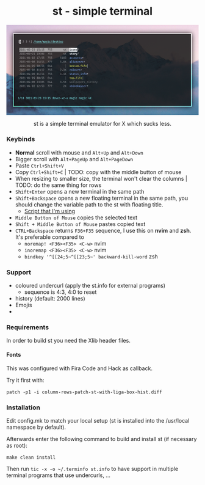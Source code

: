 <h1 align="center">st - simple terminal</h1>

<img align="center" src="preview.png">

<p align="center">st is a simple terminal emulator for X which sucks less.</p>

<h3>Keybinds</h3>

+ **Normal** scroll with mouse and `Alt+Up` and `Alt+Down`
+ Bigger scroll with `Alt+PageUp` and `Alt+PageDown`
+ Paste `Ctrl+Shift+V`
+ Copy `Ctrl+Shift+C` | TODO: copy with the middle button of mouse
+ When resizing to smaller size, the terminal won't clear the columns | TODO: do the same thing for rows
+ `Shift+Enter` opens a new terminal in the same path
+ `Shift+Backspace` opens a new floating terminal in the same path, you should change the variable path to the st with floating title.
	- [Script that I'm using](https://github.com/BeyondMagic/scripts/blob/master/terminal/st)
+ `Middle Button of Mouse` copies the selected text
+ `Shift + Middle Button of Mouse` pastes copied text
+ `CTRL+Backspace` returns `F36+F35` sequence, I use this on **nvim** and **zsh**. It's preferable compared to 
	- `noremap! <F36><F35> <C-w>` nvim
	- `inoremap <F36><F35> <C-w>` nvim
	- `bindkey '^[[24;5~^[[23;5~' backward-kill-word` zsh

<h3>Support</h3>

+ coloured undercurl (apply the st.info for external programs)
	- sequence is 4:3, 4:0 to reset
+ history (default: 2000 lines)
+ Emojis
+ 

<h3>Requirements</h3>

In order to build st you need the Xlib header files.

<h4>Fonts</h4>

This was configured with Fira Code and Hack as callback.

Try it first with:

```
patch -p1 -i column-rows-patch-st-with-liga-box-hist.diff
```

<h3>Installation</h3>

Edit config.mk to match your local setup (st is installed into
the /usr/local namespace by default).

Afterwards enter the following command to build and install st (if
necessary as root):

    make clean install

Then run `tic -x -o ~/.terminfo st.info` to have support in multiple terminal programs that use undercurls, ...
